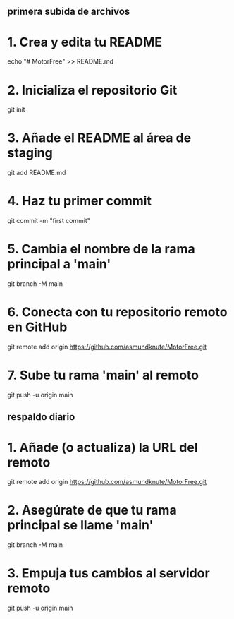 ## primera subida de archivos

# 1. Crea y edita tu README
echo "# MotorFree" >> README.md

# 2. Inicializa el repositorio Git
git init

# 3. Añade el README al área de staging
git add README.md

# 4. Haz tu primer commit
git commit -m "first commit"

# 5. Cambia el nombre de la rama principal a 'main'
git branch -M main

# 6. Conecta con tu repositorio remoto en GitHub
git remote add origin https://github.com/asmundknute/MotorFree.git

# 7. Sube tu rama 'main' al remoto
git push -u origin main

## respaldo diario

# 1. Añade (o actualiza) la URL del remoto
git remote add origin https://github.com/asmundknute/MotorFree.git

# 2. Asegúrate de que tu rama principal se llame 'main'
git branch -M main

# 3. Empuja tus cambios al servidor remoto
git push -u origin main
